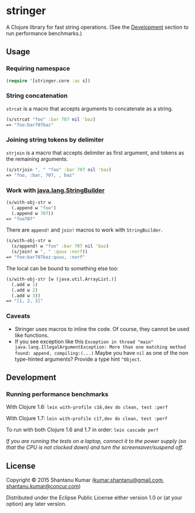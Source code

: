 # stringer

A Clojure library for fast string operations. (See the [Development](#development) section to run performance
benchmarks.)


## Usage

### Requiring namespace

```clojure
(require '[stringer.core :as s])
```

### String concatenation

`strcat` is a macro that accepts arguments to concatenate as a string.

```clojure
(s/strcat "foo" :bar 707 nil 'baz)
=> "foo:bar707baz"
```

### Joining string tokens by delimiter

`strjoin` is a macro that accepts delimiter as first argument, and tokens as
the remaining arguments.

```clojure
(s/strjoin ", " "foo" :bar 707 nil 'baz)
=> "foo, :bar, 707, , baz"
```

### Work with [java.lang.StringBuilder](https://docs.oracle.com/javase/8/docs/api/java/lang/StringBuilder.html)

```clojure
(s/with-obj-str w
  (.append w "foo")
  (.append w 707))
=> "foo707"
```

There are `append!` and `join!` macros to work with `StringBuilder`.

```clojure
(s/with-obj-str w
  (s/append! w "foo" :bar 707 nil 'baz)
  (s/join! w ", " :quux :norf))
=> "foo:bar707baz:quux, :norf"
```

The local can be bound to something else too:

```clojure
(s/with-obj-str [w (java.util.ArrayList.)]
  (.add w 1)
  (.add w 2)
  (.add w 3))
=> "[1, 2, 3]"
```

### Caveats

* Stringer uses macros to inline the code. Of course, they cannot be used like functions.
* If you see exception like this
   `Exception in thread "main" java.lang.IllegalArgumentException: More than one matching method found: append, compiling:(...)`
   Maybe you have `nil` as one of the non type-hinted arguments? Provide a type hint `^Object`.


## Development

### Running performance benchmarks

With Clojure 1.6: `lein with-profile c16,dev do clean, test :perf`

With Clojure 1.7: `lein with-profile c17,dev do clean, test :perf`

To run with both Clojure 1.6 and 1.7 in order: `lein cascade perf`

_If you are running the tests on a laptop, connect it to the power supply (so that the CPU is not clocked down) and
turn the screensaver/suspend off._


## License

Copyright © 2015 Shantanu Kumar (kumar.shantanu@gmail.com, shantanu.kumar@concur.com)

Distributed under the Eclipse Public License either version 1.0 or (at
your option) any later version.
